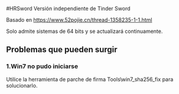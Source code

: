 #HRSword
Versión independiente de Tinder Sword


Basado en https://www.52pojie.cn/thread-1358235-1-1.html

Solo admite sistemas de 64 bits y se actualizará continuamente.



## Problemas que pueden surgir

### 1.Win7 no pudo iniciarse

Utilice la herramienta de parche de firma Tools\win7_sha256_fix para solucionarlo.
